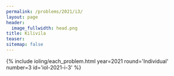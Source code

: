 ```yaml
---
permalink: /problems/2021/i3/
layout: page
header:
  image_fullwidth: head.png
title: Kilivila
teaser: 
sitemap: false
---
```


{% include ioling/each_problem.html year=2021 round='Individual' number=3 id='iol-2021-i-3' %}